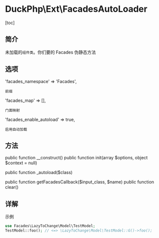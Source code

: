 # DuckPhp\Ext\FacadesAutoLoader
[toc]

## 简介
未加载的`组件类`。你们要的 Facades 伪静态方法

## 选项
'facades_namespace' => 'Facades',

    前缀
'facades_map' => [],
    
    门面映射
'facades_enable_autoload' => true,

    启用自动加载
## 方法


public function __construct()
public function init(array $options, object $context = null)

public function _autoload($class)

public function getFacadesCallback($input_class, $name)
public function clear()

## 详解


示例

```php
use Facades\LazyToChange\Model\TestModel;
TestModel::foo(); // <=> \LazyToChange\Model\TestModel::G()->foo();
```
